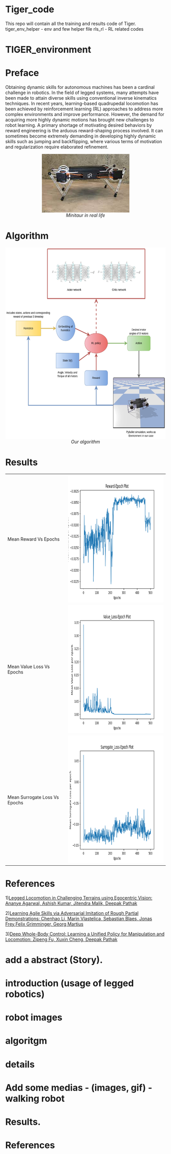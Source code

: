 # Tiger_code
This repo will contain all the training and results code of Tiger. 
tiger_env_helper - env and few helper file
rls_rl - RL related codes
# TIGER_environment

 # Preface 
Obtaining dynamic skills for autonomous machines has been a cardinal challenge in robotics. In the
field of legged systems, many attempts have been made to attain diverse skills using conventional
inverse kinematics techniques. In recent years, learning-based quadrupedal locomotion has
been achieved by reinforcement learning (RL) approaches to address more complex environments
and improve performance. However, the demand for acquiring more highly dynamic
motions has brought new challenges to robot learning. A primary shortage of motivating desired
behaviors by reward engineering is the arduous reward-shaping process involved. It can sometimes
become extremely demanding in developing highly dynamic skills such as jumping and backflipping,
where various terms of motivation and regularization require elaborated refinement.
 
<p align = "center">
<img src = "https://github.com/AYUSH-ISHAN/Tiger_code/blob/main/assets/minitaur.jpeg" align="center"/><br>
<em>Minitaur in real life</em>
</p>

# Algorithm

<p align = "center">
<img src = "./assets/latest_algo.jpg" align="center", height="600" width="650"/><br>
<em>Our algorithm</em>
</p>

# Results
<table align = "center">
<tr>
 <td>Mean Reward Vs Epochs</td>
 <td><img src = "assets/reward.png" width = "400" height = "400"/></td>
</tr>
<tr>
 <td>Mean Value Loss Vs Epochs</td>
 <td><img src = "assets/value_loss.png" width = "400" height = "400"/></td>
</tr>
<tr>
 <td>Mean Surrogate Loss Vs Epochs</td>
 <td><img src = "assets/surrogate_loss.png" width = "400" height = "400"/></td>
</tr>
 
</table>

# References

1)<a href="https://drive.google.com/file/d/1MK54cn8JUzRRfdzMHomhmVs9A3J_teJl/view?usp=sharing/">Legged Locomotion in Challenging Terrains using Egocentric Vision: Ananye Agarwal, Ashish Kumar, Jitendra Malik, Deepak Pathak</a>

2)<a href="https://drive.google.com/file/d/1dCwjm0I-G4eemxMy2tScEs0h4obKsisd/view?usp=sharing">Learning Agile Skills via Adversarial Imitation of Rough Partial 
   Demonstrations: Chenhao Li, Marin Vlastelica, Sebastian Blaes, Jonas Frey,Felix Grimminger, Georg Martius<a>
   
3)<a href="https://drive.google.com/file/d/1qdk-Ph3SiBDkevclh51l-SUrrh0ICsIi/view?usp=sharing">Deep Whole-Body Control: Learning a Unified Policy for Manipulation
and Locomotion: Zipeng Fu, Xuxin Cheng, Deepak Pathak<a>

# add a abstract (Story).
# introduction (usage of legged robotics)
# robot images
# algoritgm
# details
# Add some medias - (images, gif) - walking robot
# Results.
# References
